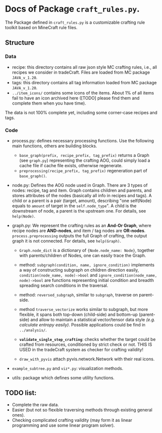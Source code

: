 # Docs of Package `craft_rules.py`.

The Package defined in `craft_rules.py` is a customizable crafting rule toolkit
based on MineCraft rule files.

## Structure
### Data
- recipe: this directory contains all raw json style MC crafting rules, i.e., all recipes we consider in tradeCraft. Files are loaded from MC package `JAVA_v_1.20`.
- tags: this directory contains all tag information loaded from MC package `JAVA_v_1.20`.
- `../item_icons/` contains some icons of the items. About 1% of all items fail to have an icon archived here ([TODO] please find them and complete them when you have time).

The data is not 100% complete yet, including some corner-case recipes and tags.

### Code
- process.py: defines necessary processing functions. Use the following main functions, others are building blocks.
  - `base_graph(prefix, recipe_prefix, tag_prefix)` returns a Graph (see `graph.py`) representing the crafting AOG, could simply load a cache file if cache file exists, otherwise regenerate.
  - `preprocessing(recipe_prefix, tag_prefix)` regeneration part of `base_graph()`.

- node.py: Defines the AOG node used in Graph. There are 3 types of nodes: recipe, tag and item. Graph contains children and parents, and stores attributes of the nodes (basically all info in recipes and tags). A child or a parent is a pair (target, amount), describing "one self(Node) equals to `amount` of target in the `self.node_type`". A child is the downstream of node, a parent is the upstream one. For details, see `help(Node)`.

- graph.py: We represent the crafting rules as an **And-Or Graph**, where recipe nodes are **AND-nodes**, and item / tag nodes are **OR-nodes**. `process.preprocessing` outputs the full Graph of crafting, the output graph it is not connected. For details, see `help(Graph)`.
  - `Graph.node_dict` is a dictionary of `{Node.node_name: Node}`, together with parents/children of Nodes, one can easily trace the Graph.
  - method: `subgraph(condition, name, ignore_condition)` implements a way of constructing subgraph on children direction easily, `condition(node_name, node)->bool` and `ignore_condition(node_name, node)->bool` are functions representing initial condition and breadth spreading search conditions in the traversal.

  - method: `reversed_subgraph`, similar to `subgraph`, traverse on parent-side.

  - method `traverse_vectorize` works similar to subgraph, but more flexible, it spans both top-down (child-side) and bottom-up (parent-side) and allow to maintain a statistical vector/tensor data style *(e.g. calculate entropy easily)*. Possible applications could be find in `../analysis/`.

  - **`validate_single_step_crafting`**: checks whether the target could be crafted from resources, conditioned by strict check or not. THIS IS USED in the tradeCraft system as checker for crafting validity!

  - `draw_with_pyvis` attach pyvis.network.Network with their real icons.

- `example_subtree.py` and `viz*.py`: visualization methods.

- utils: package which defines some utility functions.






## TODO list:
- Complete the raw data.
- Easier (but not so flexible traversing methods through existing general ones).
- Checking complicated crafting vaildity (may form it as linear programming and use some linear program solver).

